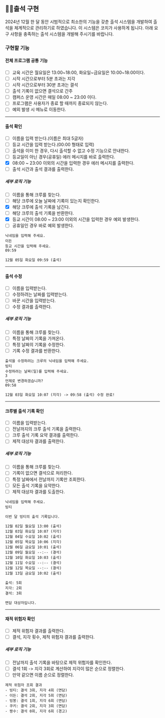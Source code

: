 ## 👨‍💻출석 구현

2024년 12월 한 달 동안 시범적으로 최소한의 기능을 갖춘 출석 시스템을 개발하여 출석을 체계적으로 관리하기로 하였습니다.
이 시스템은 코치가 사용하게 됩니다. 아래 요구 사항을 충족하는 출석 시스템을 개발해 주시기를 바랍니다.

### 구현할 기능
#### 전체 프로그램 공통 기능
- [ ] 교육 시간은 월요일은 13:00~18:00, 화요일~금요일은 10:00~18:00이다.
- [ ] 시작 시간으로부터 5분 초과는 지각
- [ ] 시작 시간으로부터 30분 초과는 결석
- [ ] 출석 기록이 없으면 결석으로 간주
- [ ] 캠퍼스 운영 시간은 매일 08:00 ~ 23:00 이다.
- [ ] 프로그램은 사용자가 종료 할 때까지 종료되지 않는다.
- [ ] 예외 발생 시 메뉴로 이동한다.
---
#### 출석 확인
- [ ] 이름을 입력 받는다.(이름은 최대 5글자)
- [ ] 등교 시간을 입력 받는다.(00:00 형태로 입력)
- [ ] 출석을 이미 한 경우, 다시 출석할 수 없고 수정 기능으로 안내한다.
- [ ] 등교일이 아닌 경우(공휴일) 에러 메시지를 바로 출력한다.
- [x] 08:00 ~ 23:00 이외의 시간을 입력한 경우 에러 메시지를 출력한다.
- [ ] 출석 시간과 출석 결과를 출력한다.

##### 세부 로직 기능
- [ ] 이름을 통해 크루를 찾는다.
- [ ] 해당 크루에 오늘 날짜에 기록이 있는지 확인한다.
- [x] 해당 크루에 출석 기록을 남긴다.
- [ ] 해당 크루의 출석 기록을 반환한다.
- [x] 등교 시간이 08:00 ~ 23:00 이외의 시간을 입력한 경우 예외 발생한다.
- [ ] 공휴일인 경우 바로 예외 발생한다.
```text
닉네임을 입력해 주세요.
이든
등교 시간을 입력해 주세요.
09:59

12월 05일 화요일 09:59 (출석)
```
---
#### 출석 수정
- [ ] 이름을 입력받는다.
- [ ] 수정하려는 날짜를 입력받는다.
- [ ] 바꾼 시간을 입력받는다.
- [ ] 수정 결과를 출력한다.
##### 세부 로직 기능
- [ ] 이름을 통해 크루를 찾는다.
- [ ] 특정 날짜의 기록을 가져온다.
- [ ] 특정 날짜의 기록을 수정한다.
- [ ] 기록 수정 결과를 반환한다.
```text
출석을 수정하려는 크루의 닉네임을 입력해 주세요.
빙티
수정하려는 날짜(일)를 입력해 주세요.
3
언제로 변경하겠습니까?
09:58

12월 03일 화요일 10:07 (지각) -> 09:58 (출석) 수정 완료!
```
---
#### 크루별 출석 기록 확인
- [ ] 이름을 입력받는다.
- [ ] 전날까지의 크루 출석 기록을 출력한다.
- [ ] 크루 출석 기록 요약 결과를 출력한다.
- [ ] 제적 대상자 결과를 출력한다.
##### 세부 로직 기능
- [ ] 이름을 통해 크루를 찾는다.
- [ ] 기록이 없으면 결석으로 처리한다.
- [ ] 특정 날짜에서 전날까지 기록만 조회한다.
- [ ] 모든 출석 기록을 요약한다.
- [ ] 제적 대상자 결과를 도출한다.
```text
닉네임을 입력해 주세요.
빙티

이번 달 빙티의 출석 기록입니다.

12월 02일 월요일 13:00 (출석)
12월 03일 화요일 10:07 (지각)
12월 04일 수요일 10:02 (출석)
12월 05일 목요일 10:06 (지각)
12월 06일 금요일 10:01 (출석)
12월 09일 월요일 --:-- (결석)
12월 10일 화요일 10:03 (출석)
12월 11일 수요일 --:-- (결석)
12월 12일 목요일 --:-- (결석)
12월 13일 금요일 10:02 (출석)

출석: 5회
지각: 2회
결석: 3회

면담 대상자입니다.
```
---
#### 재적 위험자 확인
- [ ] 제적 위험자 결과를 출력한다.
- [ ] 결석, 지각 횟수, 제적 위험자 결과를 출력한다.
##### 세부 로직 기능
- [ ] 전날까지 출석 기록을 바탕으로 제적 위험자를 확인한다.
- [ ] 결석 1회 -> 지각 3회로 계산하여 지각이 많은 순으로 정렬한다.
- [ ] 만약 같으면 이름 순으로 정렬한다.
```text
제적 위험자 조회 결과
- 빙티: 결석 3회, 지각 4회 (면담)
- 이든: 결석 2회, 지각 5회 (면담)
- 빙봉: 결석 1회, 지각 6회 (면담)
- 쿠키: 결석 2회, 지각 3회 (면담)
- 짱수: 결석 0회, 지각 6회 (경고)
```
